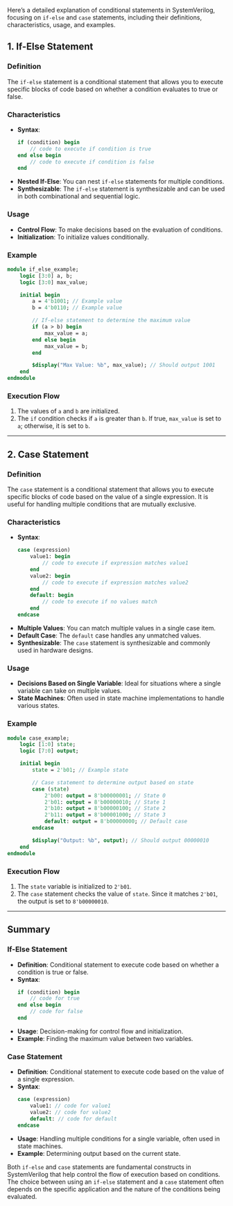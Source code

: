 Here’s a detailed explanation of conditional statements in SystemVerilog, focusing on `if-else` and `case` statements, including their definitions, characteristics, usage, and examples.

## 1. If-Else Statement

### Definition
The `if-else` statement is a conditional statement that allows you to execute specific blocks of code based on whether a condition evaluates to true or false.

### Characteristics
- **Syntax**:
  ```systemverilog
  if (condition) begin
      // code to execute if condition is true
  end else begin
      // code to execute if condition is false
  end
  ```
- **Nested If-Else**: You can nest `if-else` statements for multiple conditions.
- **Synthesizable**: The `if-else` statement is synthesizable and can be used in both combinational and sequential logic.

### Usage
- **Control Flow**: To make decisions based on the evaluation of conditions.
- **Initialization**: To initialize values conditionally.

### Example
```systemverilog
module if_else_example;
    logic [3:0] a, b;
    logic [3:0] max_value;

    initial begin
        a = 4'b1001; // Example value
        b = 4'b0110; // Example value

        // If-else statement to determine the maximum value
        if (a > b) begin
            max_value = a;
        end else begin
            max_value = b;
        end

        $display("Max Value: %b", max_value); // Should output 1001
    end
endmodule
```

### Execution Flow
1. The values of `a` and `b` are initialized.
2. The `if` condition checks if `a` is greater than `b`. If true, `max_value` is set to `a`; otherwise, it is set to `b`.

---

## 2. Case Statement

### Definition
The `case` statement is a conditional statement that allows you to execute specific blocks of code based on the value of a single expression. It is useful for handling multiple conditions that are mutually exclusive.

### Characteristics
- **Syntax**:
  ```systemverilog
  case (expression)
      value1: begin
          // code to execute if expression matches value1
      end
      value2: begin
          // code to execute if expression matches value2
      end
      default: begin
          // code to execute if no values match
      end
  endcase
  ```
- **Multiple Values**: You can match multiple values in a single case item.
- **Default Case**: The `default` case handles any unmatched values.
- **Synthesizable**: The `case` statement is synthesizable and commonly used in hardware designs.

### Usage
- **Decisions Based on Single Variable**: Ideal for situations where a single variable can take on multiple values.
- **State Machines**: Often used in state machine implementations to handle various states.

### Example
```systemverilog
module case_example;
    logic [1:0] state;
    logic [7:0] output;

    initial begin
        state = 2'b01; // Example state

        // Case statement to determine output based on state
        case (state)
            2'b00: output = 8'b00000001; // State 0
            2'b01: output = 8'b00000010; // State 1
            2'b10: output = 8'b00000100; // State 2
            2'b11: output = 8'b00001000; // State 3
            default: output = 8'b00000000; // Default case
        endcase

        $display("Output: %b", output); // Should output 00000010
    end
endmodule
```

### Execution Flow
1. The `state` variable is initialized to `2'b01`.
2. The `case` statement checks the value of `state`. Since it matches `2'b01`, the output is set to `8'b00000010`.

---

## Summary
### If-Else Statement
- **Definition**: Conditional statement to execute code based on whether a condition is true or false.
- **Syntax**: 
  ```systemverilog
  if (condition) begin
      // code for true
  end else begin
      // code for false
  end
  ```
- **Usage**: Decision-making for control flow and initialization.
- **Example**: Finding the maximum value between two variables.

### Case Statement
- **Definition**: Conditional statement to execute code based on the value of a single expression.
- **Syntax**:
  ```systemverilog
  case (expression)
      value1: // code for value1
      value2: // code for value2
      default: // code for default
  endcase
  ```
- **Usage**: Handling multiple conditions for a single variable, often used in state machines.
- **Example**: Determining output based on the current state.

Both `if-else` and `case` statements are fundamental constructs in SystemVerilog that help control the flow of execution based on conditions. The choice between using an `if-else` statement and a `case` statement often depends on the specific application and the nature of the conditions being evaluated.
